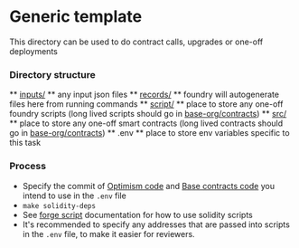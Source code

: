# Generic template

This directory can be used to do contract calls, upgrades or one-off deployments

### Directory structure

** [inputs/](/inputs) **  any input json files
** [records/](/records) ** foundry will autogenerate files here from running commands
** [script/](/script)  ** place to store any one-off foundry scripts (long lived scripts should go in [base-org/contracts](https://github.com/base-org/contracts))
** [src/](/src) ** place to store any one-off smart contracts (long lived contracts should go in [base-org/contracts](https://github.com/base-org/contracts))
** .env ** place to store env variables specific to this task

### Process

* Specify the commit of [Optimism code](https://github.com/ethereum-optimism/optimism) and [Base contracts code](https://github.com/base-org/contracts)  you intend to use in the `.env` file
* `make solidity-deps`
* See [forge script](https://book.getfoundry.sh/reference/forge/forge-script) documentation for how to use solidity scripts
* It's recommended to specify any addresses that are passed into scripts in the `.env` file, to make it easier for reviewers.
